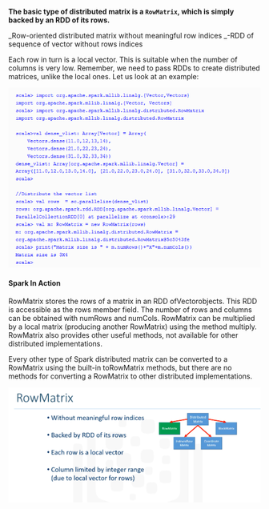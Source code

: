 **The basic type of distributed matrix is a **`RowMatrix`**, which is simply backed by an RDD of its rows.**

_Row-oriented distributed matrix without meaningful row indices _-RDD of sequence of vector without rows indices

Each row in turn is a local vector. This is suitable when the number of columns is very low. Remember, we need to pass RDDs to create distributed matrices, unlike the local ones. Let us look at an example:

![](/assets/distM.png)

#### Spark In Action

RowMatrix stores the rows of a matrix in an RDD ofVectorobjects. This RDD is accessible as the rows member field. The number of rows and columns can be obtained with numRows and numCols. RowMatrix can be multiplied by a local matrix \(producing another RowMatrix\) using the method multiply. RowMatrix also provides other useful methods, not available for other distributed implementations.

Every other type of Spark distributed matrix can be converted to a RowMatrix using the built-in toRowMatrix methods, but there are no methods for converting a RowMatrix to other distributed implementations.



![](/assets/row.png)

